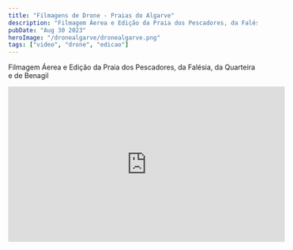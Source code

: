 ```yaml
---
title: "Filmagens de Drone - Praias do Algarve"
description: "Filmagem Áerea e Edição da Praia dos Pescadores, da Falésia, da Quarteira e de Benagil"
pubDate: "Aug 30 2023"
heroImage: "/dronealgarve/dronealgarve.png"
tags: ["video", "drone", "edicao"]
---
```


Filmagem Áerea e Edição da Praia dos Pescadores, da Falésia, da Quarteira e de Benagil

<div class="md:flex md:justify-center prose prose-lg max-w-[750px] prose-img:mx-auto">
<iframe width="560" height="315" src="https://www.youtube.com/embed/iaTIymlC3Uk?si=zS4gw1hq2PRqPZxf" title="YouTube video player" frameborder="0" allow="accelerometer; autoplay; clipboard-write; encrypted-media; gyroscope; picture-in-picture; web-share" allowfullscreen></iframe>
</div>
